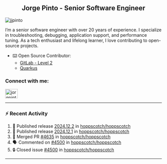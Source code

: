 <h2 align="center">Jorge Pinto - Senior Software Engineer</h2>

<p align="left"> <img src="https://komarev.com/ghpvc/?username=jjpinto&label=Profile%20views&color=0e75b6&style=flat" alt="jjpinto" /> </p>

<p>I’m a senior software engineer with over 20 years of experience. I specialize in troubleshooting, debugging, application support, and performance tuning. As a tech enthusiast and lifelong learner, I love contributing to open-source projects.</p>


- ⌨️ Open Source Contributor: 
  - [GitLab - Level 2](https://gitlab.com/jpinto9391615)
  - [Quarkus](https://github.com/quarkusio/quarkus)


<h3 align="left">Connect with me:</h3>
<p align="left">
<a href="https://linkedin.com/in/jorgpinto" target="blank"><img align="center" src="https://raw.githubusercontent.com/rahuldkjain/github-profile-readme-generator/master/src/images/icons/Social/linked-in-alt.svg" alt="jorgpinto" height="30" width="40" /></a>
</p>


<!--
[![GitHub stats](https://github-readme-stats.vercel.app/api?username=jjpinto&show=reviews,prs_merged&hide=contribs,prs&theme=transparent&show_icons=true)](https://github.com/anuraghazra/github-readme-stats)

This was interesting, played around and it worked fine - I will keep it disabled for now
-->


---

### :zap: Recent Activity

<!--START_SECTION:activity-->
1. 🚀 Published release [2024.12.2](https://github.com/hoppscotch/hoppscotch/releases/tag/2024.12.2) in [hoppscotch/hoppscotch](https://github.com/hoppscotch/hoppscotch)
2. 🚀 Published release [2024.12.1](https://github.com/hoppscotch/hoppscotch/releases/tag/2024.12.1) in [hoppscotch/hoppscotch](https://github.com/hoppscotch/hoppscotch)
3. 🎉 Merged PR [#4635](https://github.com/hoppscotch/hoppscotch/pull/4635) in [hoppscotch/hoppscotch](https://github.com/hoppscotch/hoppscotch)
4. 🗣 Commented on [#4500](https://github.com/hoppscotch/hoppscotch/issues/4500#issuecomment-2566909818) in [hoppscotch/hoppscotch](https://github.com/hoppscotch/hoppscotch)
5. 🔒 Closed issue [#4500](https://github.com/hoppscotch/hoppscotch/issues/4500) in [hoppscotch/hoppscotch](https://github.com/hoppscotch/hoppscotch)
<!--END_SECTION:activity-->

---
